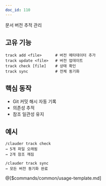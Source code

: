 ```yaml
---
doc_id: 110
---
```


문서 버전 추적 관리

## 고유 기능
```
track add <file>      # 버전 메타데이터 추가
track update <file>   # 버전 업데이트
track check [file]    # 상태 확인
track sync            # 전체 동기화
```

## 핵심 동작
- Git 커밋 해시 자동 기록
- 의존성 추적
- 참조 일관성 유지

## 예시
```
/clauder track check
→ 5개 파일 오래됨
→ 2개 참조 깨짐

/clauder track sync
→ 모든 버전 동기화 완료
```

@[$commands/common/usage-template.md]
